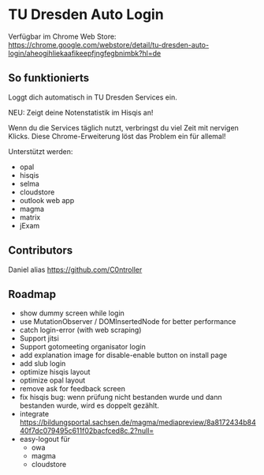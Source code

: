 # TU Dresden Auto Login
Verfügbar im Chrome Web Store: https://chrome.google.com/webstore/detail/tu-dresden-auto-login/aheogihliekaafikeepfjngfegbnimbk?hl=de

## So funktionierts
Loggt dich automatisch in TU Dresden Services ein.

NEU: Zeigt deine Notenstatistik im Hisqis an!

Wenn du die Services täglich nutzt, verbringst du viel Zeit mit nervigen Klicks.
Diese Chrome-Erweiterung löst das Problem ein für allemal!

Unterstützt werden:
- opal
- hisqis
- selma
- cloudstore
- outlook web app
- magma
- matrix
- jExam

## Contributors
Daniel alias https://github.com/C0ntroller

## Roadmap
- show dummy screen while login
- use MutationObserver / DOMInsertedNode for better performance
- catch login-error (with web scraping)
- Support jitsi
- Support gotomeeting organisator login
- add explanation image for disable-enable button on install page
- add slub login
- optimize hisqis layout
- optimize opal layout
- remove ask for feedback screen
- fix hisqis bug: wenn prüfung nicht bestanden wurde und dann bestanden wurde, wird es doppelt gezählt.
- integrate https://bildungsportal.sachsen.de/magma/mediapreview/8a8172434b8440f7dc079495c611f02bacfced8c.2?null=
- easy-logout für
   - owa
   - magma
   - cloudstore
